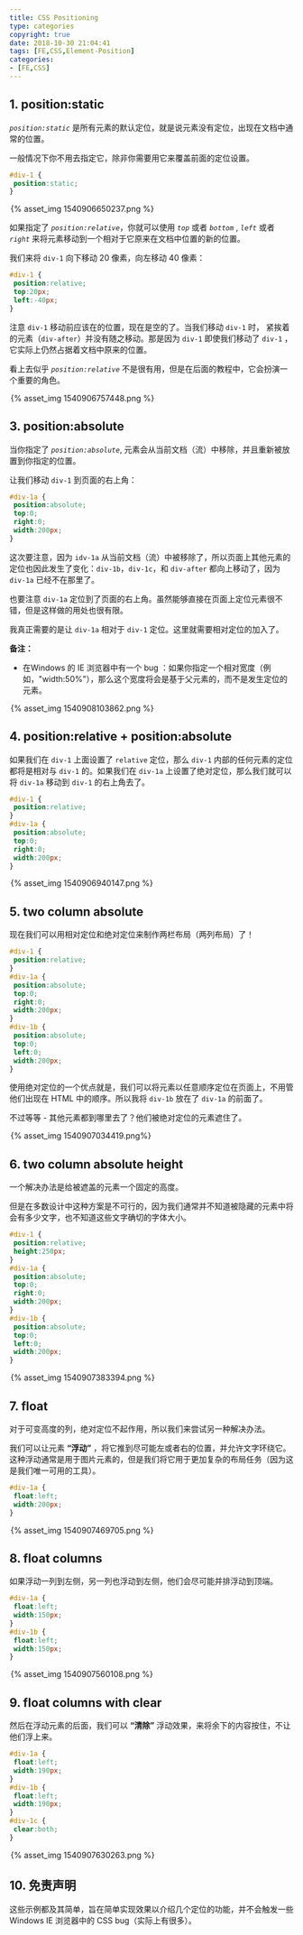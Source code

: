 ```yaml
---
title: CSS Positioning
type: categories
copyright: true
date: 2018-10-30 21:04:41
tags: [FE,CSS,Element-Position]
categories: 
- [FE,CSS]
---
```


## 1. position:static

*`position:static`* 是所有元素的默认定位，就是说元素没有定位，出现在文档中通常的位置。

一般情况下你不用去指定它，除非你需要用它来覆盖前面的定位设置。

```css
#div-1 {
 position:static;
}
```

<div style="max-width:500px;margin:auto">{% asset_img 1540906650237.png %}</div>

<!--more-->

如果指定了 *`position:relative`*，你就可以使用 *`top`* 或者 *`bottom`* , *`left`* 或者 *`right`* 来将元素移动到一个相对于它原来在文档中位置的新的位置。

我们来将 `div-1` 向下移动 20 像素，向左移动 40 像素：

```css
#div-1 {
 position:relative;
 top:20px;
 left:-40px;
}
```

注意 `div-1` 移动前应该在的位置，现在是空的了。当我们移动 `div-1` 时， 紧挨着的元素（`div-after`）并没有随之移动。那是因为 `div-1` 即使我们移动了 `div-1` ，它实际上仍然占据着文档中原来的位置。

看上去似乎 *`position:relative`* 不是很有用，但是在后面的教程中，它会扮演一个重要的角色。

<div style="max-width:500px;margin:auto"> {% asset_img 1540906757448.png %} </div> 

## 3. position:absolute

当你指定了 *`position:absolute`*, 元素会从当前文档（流）中移除，并且重新被放置到你指定的位置。

让我们移动 `div-1` 到页面的右上角：

```css
#div-1a {
 position:absolute;
 top:0;
 right:0;
 width:200px;
}
```

这次要注意，因为 `idv-1a` 从当前文档（流）中被移除了，所以页面上其他元素的定位也因此发生了变化：`div-1b`，`div-1c`，和 `div-after` 都向上移动了，因为 `div-1a` 已经不在那里了。

也要注意 `div-1a` 定位到了页面的右上角。虽然能够直接在页面上定位元素很不错，但是这样做的用处也很有限。

我真正需要的是让 `div-1a` 相对于 `div-1` 定位。这里就需要相对定位的加入了。

**备注：** 

- 在Windows 的 IE 浏览器中有一个 bug ：如果你指定一个相对宽度（例如，"width:50%"），那么这个宽度将会是基于父元素的，而不是发生定位的元素。

<div style="max-width:500px;margin:auto">{% asset_img 1540908103862.png %}</div>

## 4. position:relative + position:absolute

如果我们在 `div-1` 上面设置了 `relative` 定位，那么 `div-1` 内部的任何元素的定位都将是相对与 `div-1` 的。如果我们在 `div-1a` 上设置了绝对定位，那么我们就可以将 `div-1a` 移动到 `div-1` 的右上角去了。

```css
#div-1 {
 position:relative;
}
#div-1a {
 position:absolute;
 top:0;
 right:0;
 width:200px;
}
```

<div style="max-width:500px;margin:auto">{% asset_img 1540906940147.png %} </div>

## 5. two column absolute

现在我们可以用相对定位和绝对定位来制作两栏布局（两列布局）了！

```css
#div-1 {
 position:relative;
}
#div-1a {
 position:absolute;
 top:0;
 right:0;
 width:200px;
}
#div-1b {
 position:absolute;
 top:0;
 left:0;
 width:200px;
}
```

使用绝对定位的一个优点就是，我们可以将元素以任意顺序定位在页面上，不用管他们出现在 HTML 中的顺序。所以我将 `div-1b` 放在了 `div-1a` 的前面了。

不过等等 - 其他元素都到哪里去了？他们被绝对定位的元素遮住了。

<div style="max-width:500px;margin:auto">{% asset_img 1540907034419.png%}</div>

## 6. two column absolute height

一个解决办法是给被遮盖的元素一个固定的高度。

但是在多数设计中这种方案是不可行的，因为我们通常并不知道被隐藏的元素中将会有多少文字，也不知道这些文字确切的字体大小。

```css
#div-1 {
 position:relative;
 height:250px;
}
#div-1a {
 position:absolute;
 top:0;
 right:0;
 width:200px;
}
#div-1b {
 position:absolute;
 top:0;
 left:0;
 width:200px;
}
```

<div style="max-width:500px;margin:auto">{% asset_img 1540907383394.png %}</div>

## 7. float

对于可变高度的列，绝对定位不起作用，所以我们来尝试另一种解决办法。

我们可以让元素 **“浮动”** ，将它推到尽可能左或者右的位置，并允许文字环绕它。这种浮动通常是用于图片元素的，但是我们将它用于更加复杂的布局任务（因为这是我们唯一可用的工具）。 

```css
#div-1a {
 float:left;
 width:200px;
}
```

<div style="max-width:500px;margin:auto">{% asset_img 1540907469705.png %}</div>

## 8. float columns

如果浮动一列到左侧，另一列也浮动到左侧，他们会尽可能并排浮动到顶端。

```css
#div-1a {
 float:left;
 width:150px;
}
#div-1b {
 float:left;
 width:150px;
}
```

<div style="max-width:500px;margin:auto">{% asset_img 1540907560108.png %}</div>

## 9. float columns with clear

然后在浮动元素的后面，我们可以 **“清除”** 浮动效果，来将余下的内容按住，不让他们浮上来。

```css
#div-1a {
 float:left;
 width:190px;
}
#div-1b {
 float:left;
 width:190px;
}
#div-1c {
 clear:both;
}
```

<div style="max-width:500px;margin:auto">{% asset_img 1540907630263.png %}</div>

## 10. 免责声明

这些示例都及其简单，旨在简单实现效果以介绍几个定位的功能，并不会触发一些 Windows IE 浏览器中的 CSS bug（实际上有很多）。

